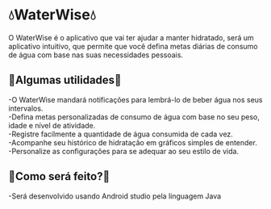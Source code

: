 # 💧WaterWise💧
O WaterWise é o aplicativo que vai ter ajudar a manter hidratado, será um aplicativo intuitivo, que permite que você defina metas diárias de consumo de água com base nas suas necessidades pessoais.

## 🧰Algumas utilidades🧰
-O WaterWise mandará notificações para lembrá-lo de beber água nos seus intervalos.</br> 
-Defina metas personalizadas de consumo de água com base no seu peso, idade e nível de atividade.</br>
-Registre facilmente a quantidade de água consumida de cada vez.</br>
-Acompanhe seu histórico de hidratação em gráficos simples de entender.</br>
-Personalize as configurações para se adequar ao seu estilo de vida.</br>

## 🤔Como será feito?🤔
-Será desenvolvido usando Android studio pela linguagem Java
